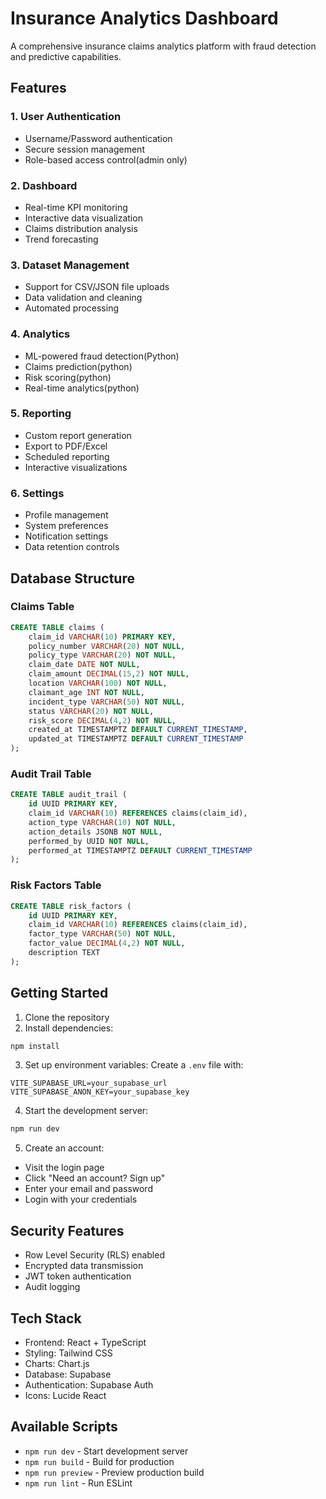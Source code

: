 # Insurance Analytics Dashboard

A comprehensive insurance claims analytics platform with fraud detection and predictive capabilities.

## Features

### 1. User Authentication
-   Username/Password authentication
- Secure session management
- Role-based access control(admin only)

### 2. Dashboard
- Real-time KPI monitoring
- Interactive data visualization
- Claims distribution analysis
- Trend forecasting

### 3. Dataset Management
- Support for CSV/JSON file uploads
- Data validation and cleaning
- Automated processing

### 4. Analytics
- ML-powered fraud detection(Python)
- Claims prediction(python)
- Risk scoring(python)
- Real-time analytics(python)

### 5. Reporting
- Custom report generation
- Export to PDF/Excel
- Scheduled reporting
- Interactive visualizations

### 6. Settings
- Profile management
- System preferences
- Notification settings
- Data retention controls

## Database Structure

### Claims Table
```sql
CREATE TABLE claims (
    claim_id VARCHAR(10) PRIMARY KEY,
    policy_number VARCHAR(20) NOT NULL,
    policy_type VARCHAR(20) NOT NULL,
    claim_date DATE NOT NULL,
    claim_amount DECIMAL(15,2) NOT NULL,
    location VARCHAR(100) NOT NULL,
    claimant_age INT NOT NULL,
    incident_type VARCHAR(50) NOT NULL,
    status VARCHAR(20) NOT NULL,
    risk_score DECIMAL(4,2) NOT NULL,
    created_at TIMESTAMPTZ DEFAULT CURRENT_TIMESTAMP,
    updated_at TIMESTAMPTZ DEFAULT CURRENT_TIMESTAMP
);
```

### Audit Trail Table
```sql
CREATE TABLE audit_trail (
    id UUID PRIMARY KEY,
    claim_id VARCHAR(10) REFERENCES claims(claim_id),
    action_type VARCHAR(10) NOT NULL,
    action_details JSONB NOT NULL,
    performed_by UUID NOT NULL,
    performed_at TIMESTAMPTZ DEFAULT CURRENT_TIMESTAMP
);
```

### Risk Factors Table
```sql
CREATE TABLE risk_factors (
    id UUID PRIMARY KEY,
    claim_id VARCHAR(10) REFERENCES claims(claim_id),
    factor_type VARCHAR(50) NOT NULL,
    factor_value DECIMAL(4,2) NOT NULL,
    description TEXT
);
```

## Getting Started

1. Clone the repository
2. Install dependencies:
```bash
npm install
```

3. Set up environment variables:
Create a `.env` file with:
```
VITE_SUPABASE_URL=your_supabase_url
VITE_SUPABASE_ANON_KEY=your_supabase_key
```

4. Start the development server:
```bash
npm run dev
```

5. Create an account:
- Visit the login page
- Click "Need an account? Sign up"
- Enter your email and password
- Login with your credentials

## Security Features

- Row Level Security (RLS) enabled
- Encrypted data transmission
- JWT token authentication
- Audit logging

## Tech Stack

- Frontend: React + TypeScript
- Styling: Tailwind CSS
- Charts: Chart.js
- Database: Supabase
- Authentication: Supabase Auth
- Icons: Lucide React

## Available Scripts

- `npm run dev` - Start development server
- `npm run build` - Build for production
- `npm run preview` - Preview production build
- `npm run lint` - Run ESLint